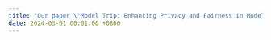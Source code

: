 ```yaml
---
title: "Our paper \"Model Trip: Enhancing Privacy and Fairness in Model Fusion across Multi-Federations for Trustworthy Global Healthcare\" is accepted by ICDE 2024 (CCF-A). Congrats to Qian Chen!"
date: 2024-03-01 00:01:00 +0800
---
```


